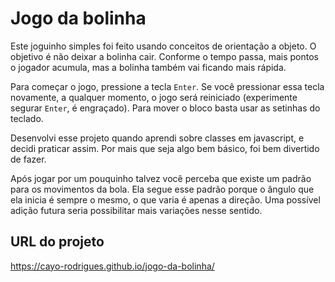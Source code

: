 # Jogo da bolinha

Este joguinho simples foi feito usando conceitos de orientação a objeto. O objetivo é não deixar a bolinha cair. Conforme o tempo passa, mais pontos o jogador acumula, mas a bolinha também vai ficando mais rápida.

Para começar o jogo, pressione a tecla `Enter`. Se você pressionar essa tecla novamente, a qualquer momento, o jogo será reiniciado (experimente segurar `Enter`, é engraçado). Para mover o bloco basta usar as setinhas do teclado.

Desenvolvi esse projeto quando aprendi sobre classes em javascript, e decidi praticar assim. Por mais que seja algo bem básico, foi bem divertido de fazer.

Após jogar por um pouquinho talvez você perceba que existe um padrão para os movimentos da bola. Ela segue esse padrão porque o ângulo que ela inicia é sempre o mesmo, o que varia é apenas a direção. Uma possível adição futura seria possibilitar mais variações nesse sentido.

## URL do projeto

https://cayo-rodrigues.github.io/jogo-da-bolinha/
